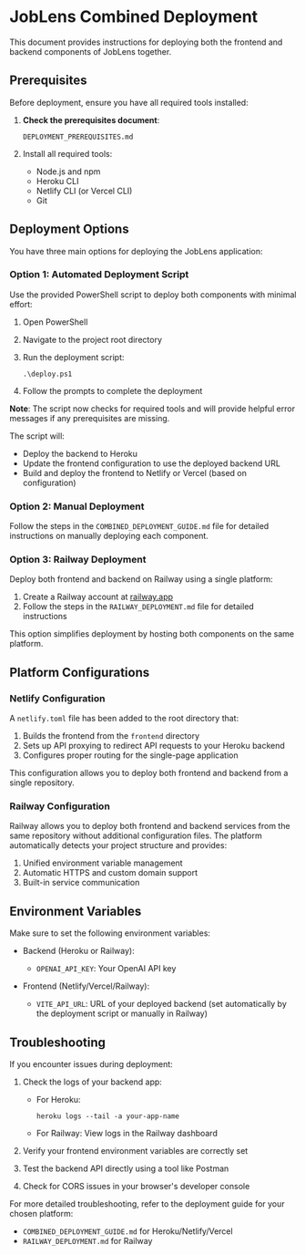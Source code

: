 # JobLens Combined Deployment

This document provides instructions for deploying both the frontend and backend components of JobLens together.

## Prerequisites

Before deployment, ensure you have all required tools installed:

1. **Check the prerequisites document**:
   ```
   DEPLOYMENT_PREREQUISITES.md
   ```

2. Install all required tools:
   - Node.js and npm
   - Heroku CLI
   - Netlify CLI (or Vercel CLI)
   - Git

## Deployment Options

You have three main options for deploying the JobLens application:

### Option 1: Automated Deployment Script

Use the provided PowerShell script to deploy both components with minimal effort:

1. Open PowerShell
2. Navigate to the project root directory
3. Run the deployment script:
   ```
   .\deploy.ps1
   ```

4. Follow the prompts to complete the deployment

**Note**: The script now checks for required tools and will provide helpful error messages if any prerequisites are missing.

The script will:
- Deploy the backend to Heroku
- Update the frontend configuration to use the deployed backend URL
- Build and deploy the frontend to Netlify or Vercel (based on configuration)

### Option 2: Manual Deployment

Follow the steps in the `COMBINED_DEPLOYMENT_GUIDE.md` file for detailed instructions on manually deploying each component.

### Option 3: Railway Deployment

Deploy both frontend and backend on Railway using a single platform:

1. Create a Railway account at [railway.app](https://railway.app)
2. Follow the steps in the `RAILWAY_DEPLOYMENT.md` file for detailed instructions

This option simplifies deployment by hosting both components on the same platform.

## Platform Configurations

### Netlify Configuration

A `netlify.toml` file has been added to the root directory that:

1. Builds the frontend from the `frontend` directory
2. Sets up API proxying to redirect API requests to your Heroku backend
3. Configures proper routing for the single-page application

This configuration allows you to deploy both frontend and backend from a single repository.

### Railway Configuration

Railway allows you to deploy both frontend and backend services from the same repository without additional configuration files. The platform automatically detects your project structure and provides:

1. Unified environment variable management
2. Automatic HTTPS and custom domain support
3. Built-in service communication

## Environment Variables

Make sure to set the following environment variables:

- Backend (Heroku or Railway):
  - `OPENAI_API_KEY`: Your OpenAI API key

- Frontend (Netlify/Vercel/Railway):
  - `VITE_API_URL`: URL of your deployed backend (set automatically by the deployment script or manually in Railway)

## Troubleshooting

If you encounter issues during deployment:

1. Check the logs of your backend app:
   - For Heroku:
     ```
     heroku logs --tail -a your-app-name
     ```
   - For Railway: View logs in the Railway dashboard

2. Verify your frontend environment variables are correctly set

3. Test the backend API directly using a tool like Postman

4. Check for CORS issues in your browser's developer console

For more detailed troubleshooting, refer to the deployment guide for your chosen platform:
- `COMBINED_DEPLOYMENT_GUIDE.md` for Heroku/Netlify/Vercel
- `RAILWAY_DEPLOYMENT.md` for Railway